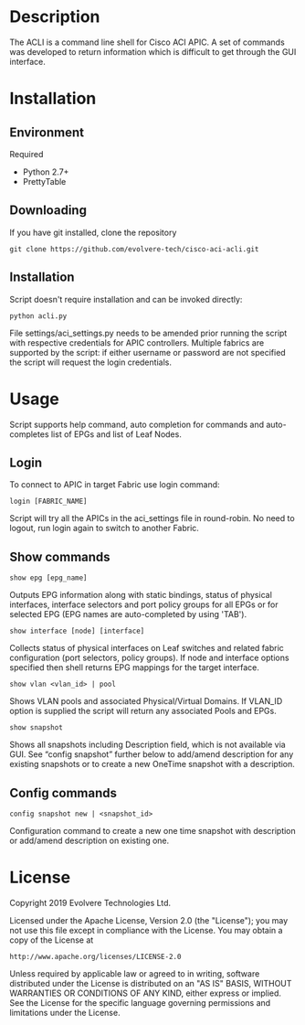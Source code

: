 ﻿# Description

The ACLI is a command line shell for Cisco ACI APIC. A set of commands was developed to return information which is difficult to get through the GUI interface.

# Installation

## Environment

Required

* Python 2.7+
* PrettyTable

## Downloading

If you have git installed, clone the repository

    git clone https://github.com/evolvere-tech/cisco-aci-acli.git

## Installation

Script doesn't require installation and can be invoked directly:

	python acli.py

File settings/aci_settings.py needs to be amended prior running the script with respective credentials for APIC controllers. Multiple fabrics are supported by the script: if either username or password are not specified the script will request the login credentials.

# Usage

Script supports help command, auto completion for commands and auto-completes list of EPGs and list of Leaf Nodes.


## Login

To connect to APIC in target Fabric use login command:

	login [FABRIC_NAME]

Script will try all the APICs in the aci_settings file in round-robin. No need to logout, run login again to switch to another Fabric.

## Show commands

	show epg [epg_name]

Outputs EPG information along with static bindings, status of physical interfaces, interface selectors and port policy groups for all EPGs or for selected EPG (EPG names are auto-completed by using 'TAB').

	show interface [node] [interface]

Collects status of physical interfaces on Leaf switches and related fabric configuration (port selectors, policy groups). If node and interface options specified then shell returns EPG mappings for the target interface. 

	show vlan <vlan_id> | pool

Shows VLAN pools and associated Physical/Virtual Domains. If VLAN_ID option is supplied the script will return any associated Pools and EPGs.

	show snapshot

Shows all snapshots including Description field, which is not available via GUI.  See “config snapshot” further below to add/amend description for any existing snapshots or to create a new OneTime snapshot with a description. 


## Config commands

	config snapshot new | <snapshot_id>

Configuration command to create a new one time snapshot with description or add/amend description on existing one.


# License

Copyright 2019 Evolvere Technologies Ltd.

Licensed under the Apache License, Version 2.0 (the "License");
you may not use this file except in compliance with the License.
You may obtain a copy of the License at

    http://www.apache.org/licenses/LICENSE-2.0

Unless required by applicable law or agreed to in writing, software
distributed under the License is distributed on an "AS IS" BASIS,
WITHOUT WARRANTIES OR CONDITIONS OF ANY KIND, either express or implied.
See the License for the specific language governing permissions and
limitations under the License.

